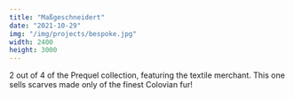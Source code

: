 ```yaml
---
title: "Maßgeschneidert"
date: "2021-10-29"
img: "/img/projects/bespoke.jpg"
width: 2400
height: 3000
---
```


2 out of 4 of the Prequel collection, featuring the textile merchant. This one sells scarves made only of the finest Colovian fur!
